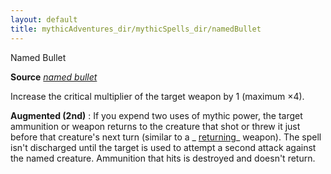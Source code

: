 ```yaml
---
layout: default
title: mythicAdventures_dir/mythicSpells_dir/namedBullet
---
```

Named Bullet

**Source** [_named bullet_](ultimateCombat_dir/spells_dir/namedBullet#_named-bullet)

Increase the critical multiplier of the target weapon by 1 (maximum ×4).

**Augmented (2nd)** : If you expend two uses of mythic power, the target ammunition or weapon returns to the creature that shot or threw it just before that creature's next turn (similar to a _ [returning](magicItems_dir/weapons#_weapons-returning)_ weapon). The spell isn't discharged until the target is used to attempt a second attack against the named creature. Ammunition that hits is destroyed and doesn't return.

